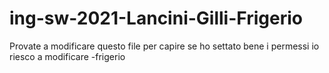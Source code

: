 # ing-sw-2021-Lancini-Gilli-Frigerio
Provate a modificare questo file per capire se ho settato bene i permessi
io riesco a modificare -frigerio

